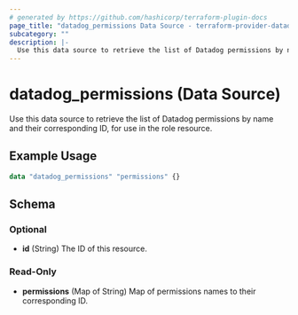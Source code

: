 ```yaml
---
# generated by https://github.com/hashicorp/terraform-plugin-docs
page_title: "datadog_permissions Data Source - terraform-provider-datadog"
subcategory: ""
description: |-
  Use this data source to retrieve the list of Datadog permissions by name and their corresponding ID, for use in the role resource.
---
```


# datadog_permissions (Data Source)

Use this data source to retrieve the list of Datadog permissions by name and their corresponding ID, for use in the role resource.

## Example Usage

```terraform
data "datadog_permissions" "permissions" {}
```

<!-- schema generated by tfplugindocs -->
## Schema

### Optional

- **id** (String) The ID of this resource.

### Read-Only

- **permissions** (Map of String) Map of permissions names to their corresponding ID.


